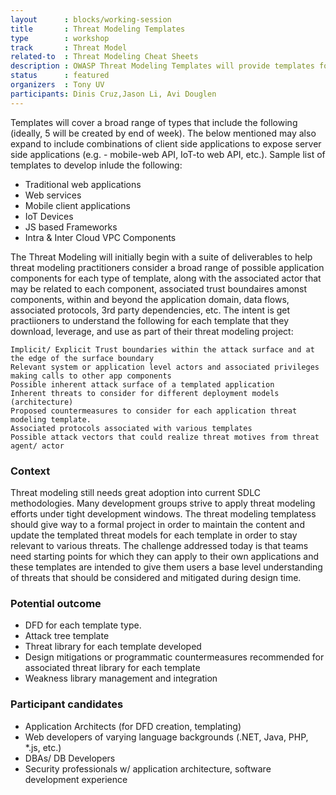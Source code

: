 ```yaml
---
layout      : blocks/working-session
title       : Threat Modeling Templates
type        : workshop
track       : Threat Model
related-to  : Threat Modeling Cheat Sheets
description : OWASP Threat Modeling Templates will provide templates for addressing applications templates for which participants can leverage as starter kits for their respective threat modeling efforts.  The intent is to develop, maintain, and enhance a suite of templates that cover different application types, deployment models to which multiple MNCs across various industries can leverage within their respective AppSec groups.
status      : featured
organizers  : Tony UV
participants: Dinis Cruz,Jason Li, Avi Douglen
---
```


Templates will cover a broad range of types that include the following (ideally, 5 will be created by end of week). The below mentioned may also expand to include combinations of client side applications to expose server side applications (e.g. - mobile-web API, IoT-to web API, etc.).  Sample list of templates to develop inlude the following:
 - Traditional web applications
 - Web services
 - Mobile client applications 
 - IoT Devices
 - JS based Frameworks
 - Intra & Inter Cloud VPC Components
 
The Threat Modeling will initially begin with a suite of deliverables to help threat modeling practitioners consider a broad range of possible application components for each type of template, along with the associated actor that may be related to each component, associated trust boundaires amonst components, within and beyond the application domain, data flows, associated protocols, 3rd party dependencies, etc.  The intent is get practiioners to understand the following for each template that they download, leverage, and use as part of their threat modeling project:

    Implicit/ Explicit Trust boundaries within the attack surface and at the edge of the surface boundary
    Relevant system or application level actors and associated privileges making calls to other app components
    Possible inherent attack surface of a templated application 
    Inherent threats to consider for different deployment models (architecture)
    Proposed countermeasures to consider for each application threat modeling template.  
    Associated protocols associated with various templates
    Possible attack vectors that could realize threat motives from threat agent/ actor

### Context

Threat modeling still needs great adoption into current SDLC methodologies. Many development groups strive to apply threat modeling efforts under tight development windows.  The threat modeling templatess should give way to a formal project in order to maintain the content and update the templated threat models for each template in order to stay relevant to various threats.  The challenge addressed today is that teams need starting points for which they can apply to their own applications and these templates are intended to give them users a base level understanding of threats that should be considered and mitigated during design time.

### Potential outcome

 * DFD for each template type.  
 * Attack tree template
 * Threat library for each template developed
 * Design mitigations or programmatic countermeasures recommended for associated threat library for each template
 * Weakness library management and integration


### Participant candidates

 * Application Architects (for DFD creation, templating)
 * Web developers of varying language backgrounds (.NET, Java, PHP, *.js, etc.)
 * DBAs/ DB Developers
 * Security professionals w/ application architecture, software development experience


